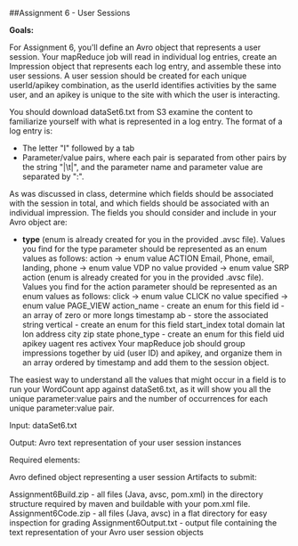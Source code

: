 ##Assignment 6 - User Sessions

__Goals:__

For Assignment 6, you'll define an Avro object that represents a user session. Your mapReduce job will read in individual log entries, create an Impression object that represents each log entry, and assemble these into user sessions. A user session should be created for each unique userId/apikey combination, as the userId identifies activities by the same user, and an apikey is unique to the site with which the user is interacting.

You should download dataSet6.txt from S3 examine the content to familiarize yourself with what is represented in a log entry. The format of a log entry is:

* The letter "I" followed by a tab
* Parameter/value pairs, where each pair is separated from other pairs by the string "|\t|", and the parameter name and parameter value are separated by ":".

As was discussed in class, determine which fields should be associated with the session in total, and which fields should be associated with an individual impression. The fields you should consider and include in your Avro object are:

* __type__ (enum is already created for you in the provided .avsc file). Values you find for the type parameter should be represented as an enum values as follows:
action -> enum value ACTION
Email, Phone, email, landing, phone -> enum value VDP
no value provided -> enum value SRP
action (enum is already created for you in the provided .avsc file). Values you find for the action parameter should be represented as an enum values as follows:
click -> enum value CLICK
no value specified -> enum value PAGE_VIEW
action_name - create an enum for this field
id - an array of zero or more longs
timestamp
ab - store the associated string
vertical - create an enum for this field
start_index
total
domain
lat
lon
address
city
zip
state
phone_type - create an enum for this field
uid
apikey
uagent
res
activex
Your mapReduce job should group impressions together by uid (user ID) and apikey, and organize them in an array ordered by timestamp and add them to the session object.

The easiest way to understand all the values that might occur in a field is to run your WordCount app against dataSet6.txt, as it will show you all the unique parameter:value pairs and the number of occurrences for each unique parameter:value pair.

Input: dataSet6.txt

Output: Avro text representation of your user session instances

Required elements:

Avro defined object representing a user session
Artifacts to submit:

Assignment6Build.zip - all files (Java, avsc, pom.xml) in the directory structure required by maven and buildable with your pom.xml file.
Assignment6Code.zip - all files (Java, avsc) in a flat directory for easy inspection for grading
Assignment6Output.txt - output file containing the text representation of your Avro user session objects